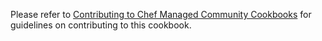 Please refer to [Contributing to Chef Managed Community Cookbooks](https://github.com/chef-cookbooks/community_cookbook_documentation/blob/master/CONTRIBUTING.MD) for guidelines on contributing to this cookbook.
